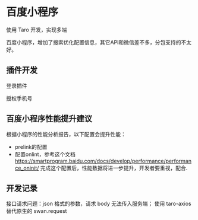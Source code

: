 # 百度小程序

使用 Taro 开发，实现多端

百度小程序，增加了搜索优化配置信息，其它API和微信差不多，分包支持的不太好。

## 插件开发

登录插件

授权手机号

## 百度小程序性能提升建议

根据小程序的性能分析报告，以下配置会提升性能：

- prelink的配置
- 配置onlint，参考这个文档 <https://smartprogram.baidu.com/docs/develop/performance/performance_oninit/> 完成这个配置后，性能数据将进一步提升，开发者要重视，配合.

## 开发记录

接口请求问题：json 格式的参数，请求 body 无法传入服务端；
使用 taro-axios 替代原生的 swan.request
